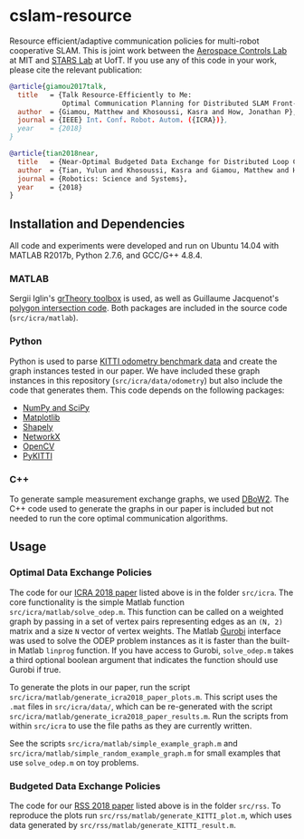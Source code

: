 # cslam-resource
Resource efficient/adaptive communication policies for multi-robot cooperative SLAM. This is joint work between the [Aerospace Controls Lab](http://acl.mit.edu/) at MIT and [STARS Lab](http://www.starslab.ca/) at UofT. If you use any of this code in your work, please cite the relevant publication: 

```bibtex
@article{giamou2017talk,
  title   = {Talk Resource-Efficiently to Me: 
             Optimal Communication Planning for Distributed SLAM Front-Ends},
  author  = {Giamou, Matthew and Khosoussi, Kasra and How, Jonathan P},
  journal = {IEEE} Int. Conf. Robot. Autom. ({ICRA})},
  year    = {2018}
}

@article{tian2018near,
  title   = {Near-Optimal Budgeted Data Exchange for Distributed Loop Closure Detection},
  author  = {Tian, Yulun and Khosoussi, Kasra and Giamou, Matthew and How, Jonathan P and Kelly, Jonathan},
  journal = {Robotics: Science and Systems},
  year    = {2018}
}
```

## Installation and Dependencies 

All code and experiments were developed and run on Ubuntu 14.04 with MATLAB R2017b, Python 2.7.6, and GCC/G++ 4.8.4.

### MATLAB 
Sergii Iglin's [grTheory toolbox](https://www.mathworks.com/matlabcentral/fileexchange/4266-grtheory-graph-theory-toolbox) is used, as well as Guillaume Jacquenot's [polygon intersection code](https://www.mathworks.com/matlabcentral/fileexchange/18173-polygon-intersection). Both packages are included in the source code (`src/icra/matlab`).

### Python
Python is used to parse [KITTI odometry benchmark data](http://www.cvlibs.net/datasets/kitti/eval_odometry.php) and create the graph instances tested in our paper. We have included these graph instances in this repository (`src/icra/data/odometry`) but also include the code that generates them. This code depends on the following packages:

- [NumPy and SciPy](https://www.scipy.org/scipylib/download.html)
- [Matplotlib](https://matplotlib.org/)
- [Shapely](https://toblerity.org/shapely/index.html)
- [NetworkX](https://networkx.github.io/)
- [OpenCV](https://docs.opencv.org/3.0-beta/doc/py_tutorials/py_tutorials.html)
- [PyKITTI](https://github.com/utiasSTARS/pykitti)

### C++
To generate sample measurement exchange graphs, we used [DBoW2](https://github.com/dorian3d/DBoW2). The C++ code used to 
generate the graphs in our paper is included but not needed to run the core optimal communication algorithms. 

## Usage 

### Optimal Data Exchange Policies
The code for our [ICRA 2018 paper](https://arxiv.org/abs/1709.06675) listed above is in the folder `src/icra`. The core functionality is the simple Matlab function `src/icra/matlab/solve_odep.m`. This function can be called on a weighted graph by passing in a set of vertex pairs representing edges as an `(N, 2)` matrix and a size `N` vector of vertex weights. The Matlab [Gurobi](http://www.gurobi.com/) interface was used to solve the ODEP problem instances as it is faster than the built-in Matlab `linprog` function. If you have access to Gurobi, `solve_odep.m` takes a third optional boolean argument that indicates the function should use Gurobi if true.

To generate the plots in our paper, run the script `src/icra/matlab/generate_icra2018_paper_plots.m`. This script uses the `.mat` files in `src/icra/data/`, which can be re-generated with the script `src/icra/matlab/generate_icra2018_paper_results.m`. Run the scripts from within `src/icra` to use the file paths as they are currently written.

See the scripts `src/icra/matlab/simple_example_graph.m` and `src/icra/matlab/simple_random_example_graph.m` for small examples that use `solve_odep.m` on toy problems. 

### Budgeted Data Exchange Policies
The code for our [RSS 2018 paper](https://arxiv.org/abs/1806.00188) listed above is in the folder `src/rss`. To reproduce the plots run `src/rss/matlab/generate_KITTI_plot.m`, which uses data generated by `src/rss/matlab/generate_KITTI_result.m`. 
